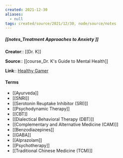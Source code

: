 ```yaml
---
created: 2021-12-30 
aliases:
  - null
tags: created/source/2021/12/30, node/source/notes
---
```


##### [[notes_Treatment Approaches to Anxiety ]]
**Creator**:: [[Dr. K]]
 
**Source**:: [[course_Dr. K's Guide to Mental Health]]

**Link**:: [Healthy Gamer](https://coaching.healthygamer.gg/guide/lessons/treatment-approaches-to-anxiety)

#### Terms
- [[Ayurveda]]
- [[SNRI]]
- [[Serotonin Reuptake Inhibitor (SRI)]]
- [[Psychodynamic Therapy]]
- [[CBT]]
- [[Dialectical Behavioral Therapy (DBT)]]
- [[Complementary and Alternative Medicine (CAM)]]
- [[Benzodiazepines]]
- [[GABA]]
- [[Alprazolam]]
- [[Psychotherapy]]
- [[Traditional Chinese Medicine (TCM)]]